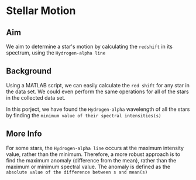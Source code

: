 # Stellar Motion

## Aim

We aim to determine a star's motion by calculating the `redshift` in its spectrum, using the `Hydrogen-alpha line`

## Background

Using a MATLAB script, we can easily calculate the `red shift` for any star in the data set. We could even perform the same operations for all of the stars in the collected data set.

In this porject, we have found the `Hydrogen-alpha` wavelength of all the stars by finding the `minimum value of their spectral intensities(s)`

## More Info

For some stars, the `Hydrogen-alpha line` occurs at the maximum intensity value, rather than the minimum. Therefore, a more robust approach is to find the maximum anomaly (difference from the mean), rather than the maximum or minimum spectral value. The anomaly is defined as the `absolute value of the difference between s and mean(s)`

